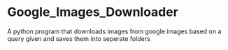 # Google_Images_Downloader
A python program that downloads images from google images based on a query given and saves them into seperate folders
